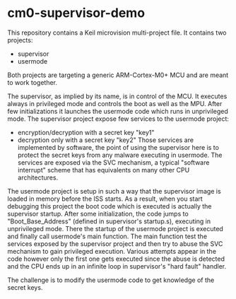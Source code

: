 # cm0-supervisor-demo
This repository contains a Keil microvision multi-project file. It contains two projects:
* supervisor
* usermode

Both projects are targeting a generic ARM-Cortex-M0+ MCU and are meant to work together.

The supervisor, as implied by its name, is in control of the MCU. It executes always in privileged mode and controls the boot as well as the MPU. 
After few initializations it launches the usermode code which runs in unprivileged mode. The supervisor project expose few services to the usermode project:
* encryption/decryption with a secret key "key1"
* decryption only with a secret key "key2"
Those services are implemented by software, the point of using the supervisor here is to protect the secret keys from any malware executing in usermode.
The services are exposed via the SVC mechanism, a typical "software interrupt" scheme that has equivalents on many other CPU architectures.

The usermode project is setup in such a way that the supervisor image is loaded in memory before the ISS starts. As a result, when you start debugging this project the boot code which is executed is actually the supervisor startup. After some initialization, the code jumps to "Boot_Base_Address" (defined in supervisor's startup.s), executing in unprivileged mode. There the startup of the usermode project is executed and finally call usermode's main function.
The main function test the services exposed by the supervisor project and then try to abuse the SVC mechanism to gain privileged execution. Various attempts appear in the code however only the first one gets executed since the abuse is detected and the CPU ends up in an infinite loop in supervisor's "hard fault" handler.

The challenge is to modify the usermode code to get knowledge of the secret keys.